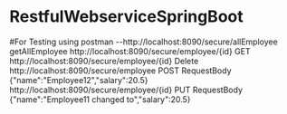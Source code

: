 # RestfulWebserviceSpringBoot

#For Testing using postman
--http://localhost:8090/secure/allEmployee getAllEmployee
http://localhost:8090/secure/employee/{id} GET
http://localhost:8090/secure/employee/{id}  Delete
http://localhost:8090/secure/employee     POST 
     RequestBody {"name":"Employee12","salary":20.5}
http://localhost:8090/secure/employee/{id}  PUT
      RequestBody {"name":"Employee11 changed to","salary":20.5}

